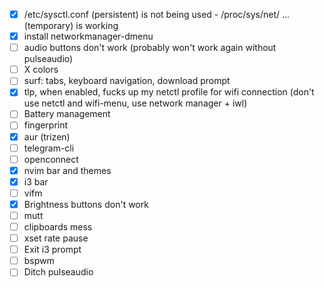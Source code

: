 - [x]  /etc/sysctl.conf (persistent) is not being used - /proc/sys/net/ ... (temporary) is working
- [x] install networkmanager-dmenu
- [ ] audio buttons don't work (probably won't work again without pulseaudio)
- [ ] X colors
- [ ] surf: tabs, keyboard navigation, download prompt
- [x] tlp, when enabled, fucks up my netctl profile for wifi connection (don't use netctl and wifi-menu, use network manager + iwl)
- [ ] Battery management
- [ ] fingerprint
- [x] aur (trizen)
- [ ] telegram-cli
- [ ] openconnect
- [x] nvim bar and themes
- [x] i3 bar
- [ ] vifm
- [x] Brightness buttons don't work
- [ ] mutt
- [ ] clipboards mess
- [ ] xset rate pause
- [ ] Exit i3 prompt
- [ ] bspwm
- [ ] Ditch pulseaudio
